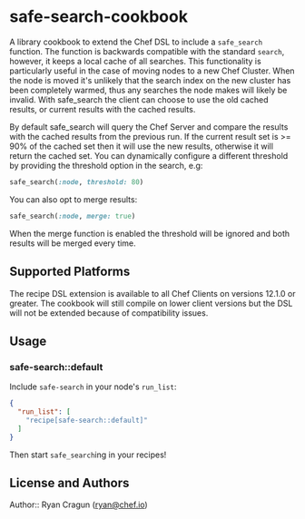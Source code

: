 # safe-search-cookbook

A library cookbook to extend the Chef DSL to include a `safe_search` function.
The function is backwards compatible with the standard `search`, however, it
keeps a local cache of all searches.  This functionality is particularly useful
in the case of moving nodes to a new Chef Cluster.  When the node is moved it's
unlikely that the search index on the new cluster has been completely warmed,
thus any searches the node makes will likely be invalid.  With safe_search
the client can choose to use the old cached results, or current results with
the cached results.

By default safe_search will query the Chef Server and compare the results with
the cached results from the previous run.  If the current result set is >= 90%
of the cached set then it will use the new results, otherwise it will return
the cached set. You can dynamically configure a different threshold by
providing the threshold option in the search, e.g:

```ruby
safe_search(:node, threshold: 80)
```

You can also opt to merge results:

```ruby
safe_search(:node, merge: true)
```

When the merge function is enabled the threshold will be ignored and both results
will be merged every time.

## Supported Platforms

The recipe DSL extension is available to all Chef Clients on versions 12.1.0 or
greater.  The cookbook will still compile on lower client versions but the DSL
will not be extended because of compatibility issues.

## Usage

### safe-search::default

Include `safe-search` in your node's `run_list`:

```json
{
  "run_list": [
    "recipe[safe-search::default]"
  ]
}
```

Then start `safe_search`ing in your recipes!

## License and Authors

Author:: Ryan Cragun (<ryan@chef.io>)
